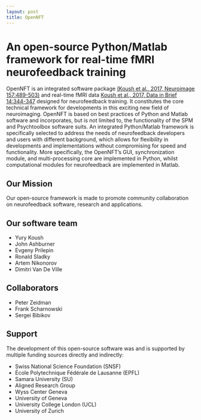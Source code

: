 ```yaml
---
layout: post
title: OpenNFT
---
```


# An open-source Python/Matlab framework for real-time fMRI neurofeedback training

OpenNFT is an integrated software package [(Koush et al., 2017, Neuroimage 157:489-503)](http://www.sciencedirect.com/science/article/pii/S1053811917305050) and real-time fMRI data [Koush et al., 2017, Data in Brief 14:344-347](http://www.sciencedirect.com/science/article/pii/S2352340917303517) designed for neurofeedback training. It constitutes the core technical framework for developments in this exciting new field of neuroimaging. OpenNFT is based on best practices of Python and Matlab software and incorporates, but is not limited to, the functionality of the SPM and Psychtoolbox software suits. An integrated Python/Matlab framework is specifically selected to address the needs of neurofeedback developers and users with different background, which allows for flexibility in developments and implementations without compromising for speed and functionality. More specifically, the OpenNFT’s GUI, synchronization module, and multi-processing core are implemented in Python, whilst computational modules for neurofeedback are implemented in Matlab.

## Our Mission
Our open-source framework is made to promote community collaboration on neurofeedback software, research and applications.

## Our software team
- Yury Koush
- John Ashburner
- Evgeny Prilepin
- Ronald Sladky
- Artem Nikonorov
- Dimitri Van De Ville

## Collaborators
- Peter Zeidman
- Frank Scharnowski
- Sergei Bibikov

## Support

The development of this open-source software was and is supported by multiple funding sources directly and indirectly:
- Swiss National Science Foundation (SNSF)
- École Polytechnique Fédérale de Lausanne (EPFL)
- Samara University (SU)
- Aligned Research Group
- Wyss Center Geneva
- University of Geneva
- University College London (UCL)
- University of Zurich
